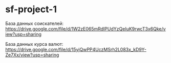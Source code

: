 # sf-project-1

База данных соискателей: https://drive.google.com/file/d/1W2zE065mRdIPUdYzQeIuK9rwcT3x6Qke/view?usp=sharing

База данных курса валют: https://drive.google.com/file/d/15yjQwPP4UczMSrh2L083x_kD9Y-Ze7Xx/view?usp=sharing
